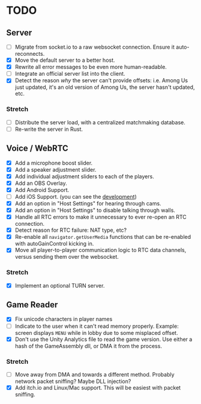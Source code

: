 # TODO

## Server

- [ ] Migrate from socket.io to a raw websocket connection. Ensure it auto-reconnects.
- [x] Move the default server to a better host.
- [x] Rewrite all error messages to be even more human-readable.
- [ ] Integrate an official server list into the client.
- [x] Detect the reason *why* the server can't provide offsets: i.e. Among Us just updated, it's an old version of Among Us, the server hasn't updated, etc.

### Stretch

- [ ] Distribute the server load, with a centralized matchmaking database.
- [ ] Re-write the server in Rust.

## Voice / WebRTC

- [x] Add a microphone boost slider.
- [x] Add a speaker adjustment slider.
- [x] Add individual adjustment sliders to each of the players.
- [x] Add an OBS Overlay.
- [x] Add Android Support.
- [ ] Add iOS Support. (you can see the [development](https://github.com/OhMyGuus/BetterCrewLink/pull/29))
- [x] Add an option in "Host Settings" for hearing through cams.
- [x] Add an option in "Host Settings" to disable talking through walls.
- [x] Handle all RTC errors to make it unnecessary to ever re-open an RTC connection.
- [x] Detect reason for RTC failure: NAT type, etc?
- [x] Re-enable all `navigator.getUserMedia` functions that can be re-enabled with autoGainControl kicking in.
- [x] Move all player-to-player communication logic to RTC data channels, versus sending them over the websocket.

### Stretch

- [x] Implement an optional TURN server.

## Game Reader

- [x] Fix unicode characters in player names
- [ ] Indicate to the user when it can't read memory properly. Example: screen displays `MENU` while in lobby due to some misplaced offset.
- [x] Don't use the Unity Analytics file to read the game version. Use either a hash of the GameAssembly dll, or DMA it from the process.

### Stretch

- [ ] Move away from DMA and towards a different method. Probably network packet sniffing? Maybe DLL injection?
- [x] Add itch.io and Linux/Mac support. This will be easiest with packet sniffing.
